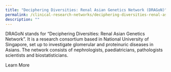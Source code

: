 ```yaml
---
title: "Deciphering Diversities: Renal Asian Genetics Network (DRAGoN)"
permalink: /clinical-research-networks/deciphering-diversities-renal-asian-genetics-network-dragon/
description: ""
---
```

DRAGoN stands for “Deciphering Diversities: Renal Asian Genetics Network”. It is a research consortium based in National University of Singapore, set up to investigate glomerular and proteinuric diseases in Asians. The network consists of nephrologists, paediatricians, pathologists scientists and biostatisticians.

Learn More